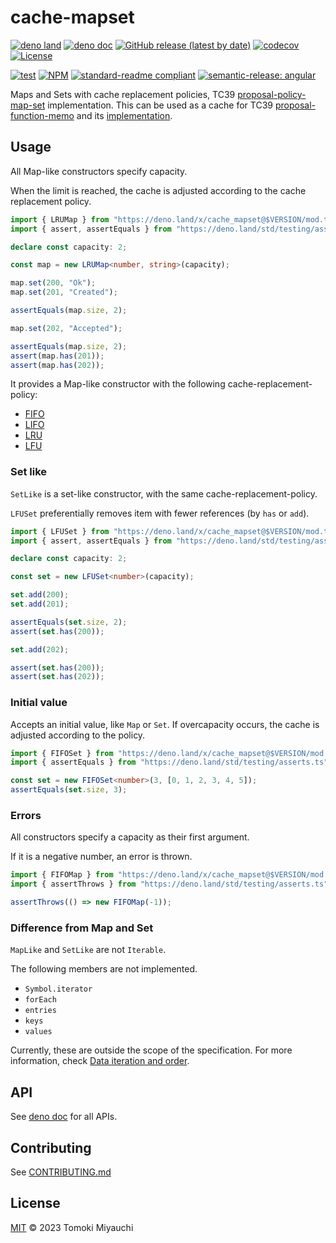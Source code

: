 # cache-mapset

[![deno land](http://img.shields.io/badge/available%20on-deno.land/x-lightgrey.svg?logo=deno)](https://deno.land/x/cache_mapset)
[![deno doc](https://doc.deno.land/badge.svg)](https://deno.land/x/cache_mapset?doc)
[![GitHub release (latest by date)](https://img.shields.io/github/v/release/TomokiMiyauci/cache-mapset)](https://github.com/TomokiMiyauci/cache-mapset/releases)
[![codecov](https://codecov.io/github/TomokiMiyauci/cache-mapset/branch/main/graph/badge.svg)](https://codecov.io/gh/TomokiMiyauci/cache-mapset)
[![License](https://img.shields.io/github/license/TomokiMiyauci/cache-mapset)](LICENSE)

[![test](https://github.com/TomokiMiyauci/cache-mapset/actions/workflows/test.yaml/badge.svg)](https://github.com/TomokiMiyauci/cache-mapset/actions/workflows/test.yaml)
[![NPM](https://nodei.co/npm/cache-mapset.png?mini=true)](https://nodei.co/npm/cache-mapset/)
[![standard-readme compliant](https://img.shields.io/badge/readme%20style-standard-brightgreen.svg)](https://github.com/RichardLitt/standard-readme)
[![semantic-release: angular](https://img.shields.io/badge/semantic--release-angular-e10079?logo=semantic-release)](https://github.com/semantic-release/semantic-release)

Maps and Sets with cache replacement policies, TC39
[proposal-policy-map-set](https://github.com/tc39/proposal-policy-map-set)
implementation. This can be used as a cache for TC39
[proposal-function-memo](https://github.com/tc39/proposal-function-memo) and its
[implementation](https://github.com/TomokiMiyauci/memo).

## Usage

All Map-like constructors specify capacity.

When the limit is reached, the cache is adjusted according to the cache
replacement policy.

```ts
import { LRUMap } from "https://deno.land/x/cache_mapset@$VERSION/mod.ts";
import { assert, assertEquals } from "https://deno.land/std/testing/asserts.ts";

declare const capacity: 2;

const map = new LRUMap<number, string>(capacity);

map.set(200, "Ok");
map.set(201, "Created");

assertEquals(map.size, 2);

map.set(202, "Accepted");

assertEquals(map.size, 2);
assert(map.has(201));
assert(map.has(202));
```

It provides a Map-like constructor with the following cache-replacement-policy:

- [FIFO](https://en.wikipedia.org/wiki/FIFO_(computing_and_electronics))
- [LIFO](https://en.wikipedia.org/wiki/LIFO)
- [LRU](https://en.wikipedia.org/wiki/Cache_replacement_policies#LRU)
- [LFU](https://en.wikipedia.org/wiki/Least_frequently_used)

### Set like

`SetLike` is a set-like constructor, with the same cache-replacement-policy.

`LFUSet` preferentially removes item with fewer references (by `has` or `add`).

```ts
import { LFUSet } from "https://deno.land/x/cache_mapset@$VERSION/mod.ts";
import { assert, assertEquals } from "https://deno.land/std/testing/asserts.ts";

declare const capacity: 2;

const set = new LFUSet<number>(capacity);

set.add(200);
set.add(201);

assertEquals(set.size, 2);
assert(set.has(200));

set.add(202);

assert(set.has(200));
assert(set.has(202));
```

### Initial value

Accepts an initial value, like `Map` or `Set`. If overcapacity occurs, the cache
is adjusted according to the policy.

```ts
import { FIFOSet } from "https://deno.land/x/cache_mapset@$VERSION/mod.ts";
import { assertEquals } from "https://deno.land/std/testing/asserts.ts";

const set = new FIFOSet<number>(3, [0, 1, 2, 3, 4, 5]);
assertEquals(set.size, 3);
```

### Errors

All constructors specify a capacity as their first argument.

If it is a negative number, an error is thrown.

```ts
import { FIFOMap } from "https://deno.land/x/cache_mapset@$VERSION/mod.ts";
import { assertThrows } from "https://deno.land/std/testing/asserts.ts";

assertThrows(() => new FIFOMap(-1));
```

### Difference from Map and Set

`MapLike` and `SetLike` are not `Iterable`.

The following members are not implemented.

- `Symbol.iterator`
- `forEach`
- `entries`
- `keys`
- `values`

Currently, these are outside the scope of the specification. For more
information, check
[Data iteration and order](https://github.com/tc39/proposal-policy-map-set/issues/3).

## API

See [deno doc](https://deno.land/x/cache_mapset?doc) for all APIs.

## Contributing

See [CONTRIBUTING.md](CONTRIBUTING.md)

## License

[MIT](LICENSE) © 2023 Tomoki Miyauchi
